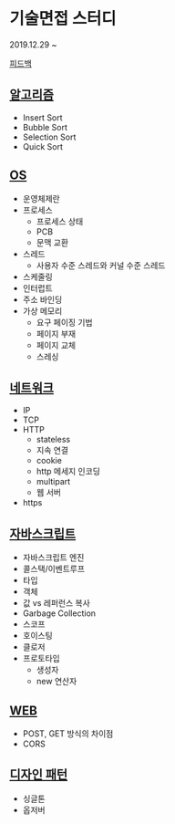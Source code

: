 # 기술면접 스터디

2019.12.29 ~

[피드백](https://hackmd.io/v0F49IQsTfCyePNPnBF5Sw?both)

## [알고리즘](/algorithm/day2.md)

- Insert Sort
- Bubble Sort
- Selection Sort
- Quick Sort

## [OS](/os/os.md)

- 운영체제란
- 프로세스
  - 프로세스 상태
  - PCB
  - 문맥 교환
- 스레드
  - 사용자 수준 스레드와 커널 수준 스레드
- 스케줄링
- 인터럽트
- 주소 바인딩
- 가상 메모리
  - 요구 페이징 기법
  - 페이지 부재
  - 페이지 교체
  - 스레싱

## [네트워크](/network/network.md)

- IP
- TCP
- HTTP
  - stateless
  - 지속 연결
  - cookie
  - http 메세지 인코딩
  - multipart
  - 웹 서버
- https

## [자바스크립트](/javascript/js.md)

- 자바스크립트 엔진
- 콜스택/이벤트루프
- 타입
- 객체
- 값 vs 레퍼런스 복사
- Garbage Collection
- 스코프
- 호이스팅
- 클로저
- 프로토타입
  - 생성자
  - new 연산자

## [WEB](/network/web.md)

- POST, GET 방식의 차이점
- CORS

## [디자인 패턴](/design-pattern/design-pattern.md)

- 싱글톤
- 옵저버
